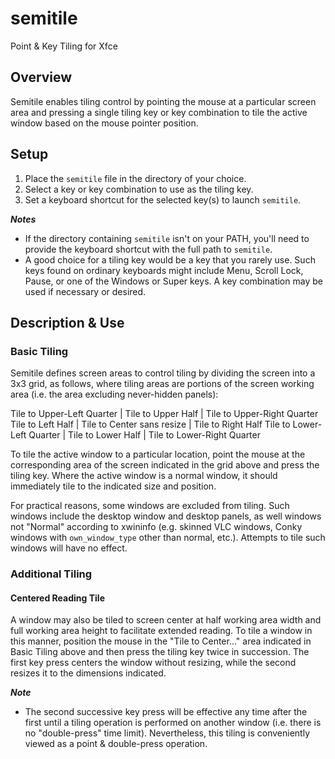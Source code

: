 # semitile
Point &amp; Key Tiling for Xfce

## Overview

Semitile enables tiling control by pointing the mouse at a particular
screen area and pressing a single tiling key or key combination
to tile the active window based on the mouse pointer position.

## Setup

1. Place the `semitile` file in the directory of your choice.
2. Select a key or key combination to use as the tiling key.
3. Set a keyboard shortcut for the selected key(s) to launch `semitile`.

_**Notes**_

* If the directory containing `semitile` isn't on your PATH, you'll need
to provide the keyboard shortcut with the full path to `semitile`.
* A good choice for a tiling key would be a key that you rarely use. Such
keys found on ordinary keyboards might include Menu, Scroll Lock, Pause,
or one of the Windows or Super keys. A key combination may be used if
necessary or desired.

## Description & Use

### Basic Tiling

Semitile defines screen areas to control tiling by dividing the
screen into a 3x3 grid, as follows, where tiling areas are portions of
the screen working area (i.e. the area excluding never-hidden panels):

Tile to Upper-Left Quarter | Tile to Upper Half | Tile to Upper-Right Quarter
Tile to Left Half | Tile to Center sans resize | Tile to Right Half
Tile to Lower-Left Quarter | Tile to Lower Half | Tile to Lower-Right Quarter

To tile the active window to a particular location, point the mouse at
the corresponding area of the screen indicated in the grid above and
press the tiling key. Where the active window is a
normal window, it should immediately tile to the indicated size and position.

For practical reasons, some windows are excluded from tiling. Such windows include the
desktop window and desktop panels, as well windows not "Normal" according to xwininfo
(e.g. skinned VLC windows, Conky windows with `own_window_type` other than normal, etc.).
Attempts to tile such windows will have no effect.

### Additional Tiling

#### Centered Reading Tile

A window may also be tiled to screen center at half working area width and
full working area height to facilitate extended reading.
To tile a window in this manner,
position the mouse in the "Tile to Center..." area indicated in Basic Tiling
above and then press the tiling key twice in succession.
The first key press centers the window without resizing,
while the second resizes it to the dimensions indicated.

_**Note**_

* The second successive key press will be effective any time after the
first until a tiling operation is performed on another window
(i.e. there is no "double-press" time limit). Nevertheless,
this tiling is conveniently viewed as a point & double-press operation.
